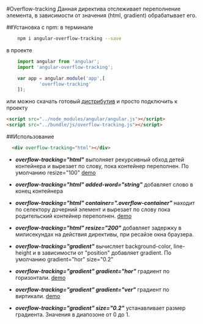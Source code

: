 #Overflow-tracking
Данная директива отслеживает переполнение элемента, в зависимости от значения (html, gradient)
обрабатывает его.

##Установка с npm:
в терминале
```sh
	npm i angular-overflow-tracking --save
```  
в проекте 
```javascript
	import angular from 'angular';
	import 'angular-overflow-tracking';

	var app = angular.module('app',[
    		'overflow-tracking'
	]);
```
или можно скачать готовый [дистрибутив](http://bashinsky.pro/sources/angular-overflow-tracking/bundle/js/overflow-tracking.js)
и просто подключить к проекту
```html
<script src="../node_modules/angular/angular.js"></script>
<script src="../bundle/js/overflow-tracking.js"></script>
```
##Использование
```html
  <div overflow-tracking="html"></div>
```
- ***overflow-tracking="html"*** выполняет рекурсивный обход
детей контейнера и вырезает по слову, пока контейнер переполнен. По умолчанию resize="100" [demo](http://bashinsky.pro/sources/angular-overflow-tracking/demo/demo.html)

- ***overflow-tracking="html" added-word="string"***
добавляет слово в конец контейнера

- ***overflow-tracking="html" container=".overflow-container"*** находит по 
селектору дочерний элемент и вырезает по слову пока родительский контейнер переполнен. [demo](http://bashinsky.pro/sources/angular-overflow-tracking/demo/demo2.html)

- ***overflow-tracking="html" resize="200"*** добавляет задержку в милисекундах
на действия директивы, при ресайзе окна браузера.

- ***overflow-tracking="gradient"*** вычисляет background-color, line-height
и в зависимости от "position" добавляет gradient. По умолчанию gradient="hor" size="0.2"

- ***overflow-tracking="gradient" gradient="hor"*** градиент по горизонтали. [demo](http://bashinsky.pro/sources/angular-overflow-tracking/demo/demo3.html)

- ***overflow-tracking="gradient" gradient="ver"*** градиент по виртикали. [demo](http://bashinsky.pro/sources/angular-overflow-tracking/demo/demo4.html)

- ***overflow-tracking="gradient" size="0.2"*** устанавливает размер градиента.
Значения в диапозоне от 0 до 1.
